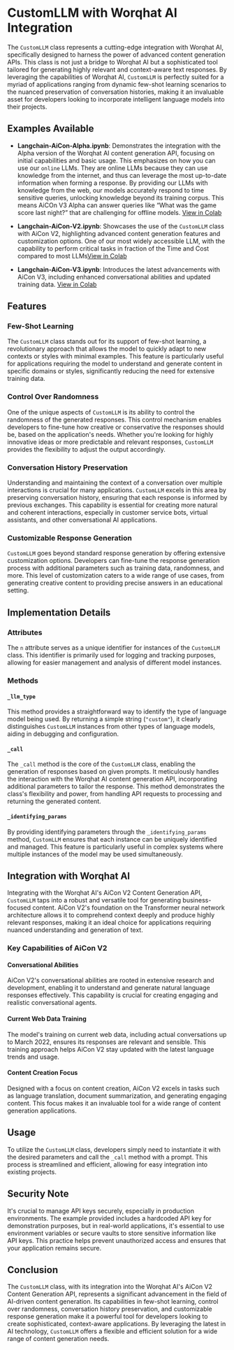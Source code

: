 # CustomLLM with Worqhat AI Integration

The `CustomLLM` class represents a cutting-edge integration with Worqhat AI, specifically designed to harness the power of advanced content generation APIs. This class is not just a bridge to Worqhat AI but a sophisticated tool tailored for generating highly relevant and context-aware text responses. By leveraging the capabilities of Worqhat AI, `CustomLLM` is perfectly suited for a myriad of applications ranging from dynamic few-shot learning scenarios to the nuanced preservation of conversation histories, making it an invaluable asset for developers looking to incorporate intelligent language models into their projects.

## Examples Available

- **Langchain-AiCon-Alpha.ipynb**: Demonstrates the integration with the Alpha version of the Worqhat AI content generation API, focusing on initial capabilities and basic usage. This emphasizes on how you can use our ``online`` LLMs. They are online LLMs because they can use knowledge from the internet, and thus can leverage the most up-to-date information when forming a response. By providing our LLMs with knowledge from the web, our models accurately respond to time sensitive queries, unlocking knowledge beyond its training corpus. This means AiCOn V3 Alpha can answer queries like “What was the game score last night?” that are challenging for offline models.  [View in Colab](https://colab.research.google.com/github/WorqHat/Langchain-Example/blob/main/Langchain_AiCon-Alpha.ipynb)

- **Langchain-AiCon-V2.ipynb**: Showcases the use of the `CustomLLM` class with AiCon V2, highlighting advanced content generation features and customization options. One of our most widely accessible LLM, with the capability to perform critical tasks in fraction of the Time and Cost compared to most LLMs[View in Colab](https://colab.research.google.com/github/WorqHat/Langchain-Example/blob/main/Langchain_AiCon-V2.ipynb)

- **Langchain-AiCon-V3.ipynb**: Introduces the latest advancements with AiCon V3, including enhanced conversational abilities and updated training data. [View in Colab](https://colab.research.google.com/github/WorqHat/Langchain-Example/blob/main/Langchain_AiCon-V3.ipynb)

## Features

### Few-Shot Learning
The `CustomLLM` class stands out for its support of few-shot learning, a revolutionary approach that allows the model to quickly adapt to new contexts or styles with minimal examples. This feature is particularly useful for applications requiring the model to understand and generate content in specific domains or styles, significantly reducing the need for extensive training data.

### Control Over Randomness
One of the unique aspects of `CustomLLM` is its ability to control the randomness of the generated responses. This control mechanism enables developers to fine-tune how creative or conservative the responses should be, based on the application's needs. Whether you're looking for highly innovative ideas or more predictable and relevant responses, `CustomLLM` provides the flexibility to adjust the output accordingly.

### Conversation History Preservation
Understanding and maintaining the context of a conversation over multiple interactions is crucial for many applications. `CustomLLM` excels in this area by preserving conversation history, ensuring that each response is informed by previous exchanges. This capability is essential for creating more natural and coherent interactions, especially in customer service bots, virtual assistants, and other conversational AI applications.

### Customizable Response Generation
`CustomLLM` goes beyond standard response generation by offering extensive customization options. Developers can fine-tune the response generation process with additional parameters such as training data, randomness, and more. This level of customization caters to a wide range of use cases, from generating creative content to providing precise answers in an educational setting.

## Implementation Details

### Attributes
The `n` attribute serves as a unique identifier for instances of the `CustomLLM` class. This identifier is primarily used for logging and tracking purposes, allowing for easier management and analysis of different model instances.

### Methods

#### `_llm_type`
This method provides a straightforward way to identify the type of language model being used. By returning a simple string (`"custom"`), it clearly distinguishes `CustomLLM` instances from other types of language models, aiding in debugging and configuration.

#### `_call`
The `_call` method is the core of the `CustomLLM` class, enabling the generation of responses based on given prompts. It meticulously handles the interaction with the Worqhat AI content generation API, incorporating additional parameters to tailor the response. This method demonstrates the class's flexibility and power, from handling API requests to processing and returning the generated content.

#### `_identifying_params`
By providing identifying parameters through the `_identifying_params` method, `CustomLLM` ensures that each instance can be uniquely identified and managed. This feature is particularly useful in complex systems where multiple instances of the model may be used simultaneously.

## Integration with Worqhat AI

Integrating with the Worqhat AI's AiCon V2 Content Generation API, `CustomLLM` taps into a robust and versatile tool for generating business-focused content. AiCon V2's foundation on the Transformer neural network architecture allows it to comprehend context deeply and produce highly relevant responses, making it an ideal choice for applications requiring nuanced understanding and generation of text.

### Key Capabilities of AiCon V2

#### Conversational Abilities
AiCon V2's conversational abilities are rooted in extensive research and development, enabling it to understand and generate natural language responses effectively. This capability is crucial for creating engaging and realistic conversational agents.

#### Current Web Data Training
The model's training on current web data, including actual conversations up to March 2022, ensures its responses are relevant and sensible. This training approach helps AiCon V2 stay updated with the latest language trends and usage.

#### Content Creation Focus
Designed with a focus on content creation, AiCon V2 excels in tasks such as language translation, document summarization, and generating engaging content. This focus makes it an invaluable tool for a wide range of content generation applications.

## Usage

To utilize the `CustomLLM` class, developers simply need to instantiate it with the desired parameters and call the `_call` method with a prompt. This process is streamlined and efficient, allowing for easy integration into existing projects.

## Security Note

It's crucial to manage API keys securely, especially in production environments. The example provided includes a hardcoded API key for demonstration purposes, but in
real-world applications, it's essential to use environment variables or secure vaults to store sensitive information like API keys. This practice helps prevent unauthorized access and ensures that your application remains secure.

## Conclusion

The `CustomLLM` class, with its integration into the Worqhat AI's AiCon V2 Content Generation API, represents a significant advancement in the field of AI-driven content generation. Its capabilities in few-shot learning, control over randomness, conversation history preservation, and customizable response generation make it a powerful tool for developers looking to create sophisticated, context-aware applications. By leveraging the latest in AI technology, `CustomLLM` offers a flexible and efficient solution for a wide range of content generation needs.


